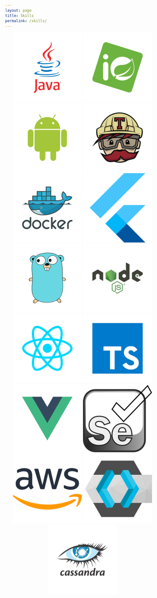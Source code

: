 ```yaml
---
layout: page
title: Skills
permalink: /skills/
---
```

<p align="center">
  <img width="225" height="225" src="/images/java.svg">
  <img width="225" height="225" src="/images/Spring-01.svg">
  <img width="225" height="225" src="/images/Android-Robot-01.svg">
  <img width="225" height="225" src="/images/Travis-CI-01.svg">
  <img width="225" height="225" src="/images/Docker-01.svg">
  <img width="225" height="225" src="/images/Flutter-02.svg">
  <img width="225" height="225" src="/images/Gopher-01.svg">
  <img width="225" height="225" src="/images/Node-JS-01.svg">
  <img width="225" height="225" src="/images/React-01.svg">
  <img width="225" height="225" src="/images/Typescript-02.svg">
  <img width="225" height="225" src="/images/Vue-JS-01.svg">
  <img width="225" height="225" src="/images/Selenium-01.svg">
  <img width="225" height="225" src="/images/Aws-03.svg">
  <img width="225" height="225" src="/images/Keycloak.svg">
  <img width="225" height="225" src="/images/Cassandra-01.svg">
</p>
